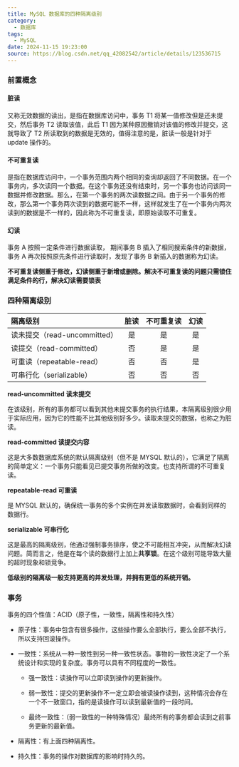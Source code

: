 ```yaml
---
title: MySQL 数据库的四种隔离级别
category:
  - 数据库
tags:
  - MySQL
date: 2024-11-15 19:23:00
source: https://blog.csdn.net/qq_42082542/article/details/123536715
---
```


### 前置概念

#### 脏读

又称无效数据的读出，是指在数据库访问中，事务 T1 将某一值修改但是还未提交，然后事务 T2 读取该值，此后 T1 因为某种原因撤销对该值的修改并提交，这就导致了 T2 所读取到的数据是无效的，值得注意的是，脏读一般是针对于 update 操作的。

#### 不可重复读

是指在数据库访问中，一个事务范围内两个相同的查询却返回了不同数据。在一个事务内，多次读同一个数据。在这个事务还没有结束时，另一个事务也访问该同一数据并修改数据。那么，在第一个事务的两次读数据之间。由于另一个事务的修改，那么第一个事务两次读到的数据可能不一样，这样就发生了在一个事务内两次读到的数据是不一样的，因此称为不可重复读，即原始读取不可重复。

#### 幻读

事务 A 按照一定条件进行数据读取， 期间事务 B 插入了相同搜索条件的新数据，事务 A 再次按照原先条件进行读取时，发现了事务 B 新插入的数据称为幻读。

**不可重复读侧重于修改，幻读侧重于新增或删除。解决不可重复读的问题只需锁住满足条件的行，解决幻读需要锁表**

### 四种隔离级别

| 隔离级别               | 脏读 | 不可重复读 | 幻读 |
|:-- | :--:|:--:|:--:|
| 读未提交（read-uncommitted） | 是   | 是         | 是   |
| 读提交（read-committed）     | 否   | 是         | 是   |
| 可重读（repeatable-read）    | 否   | 否         | 是   |
| 可串行化（serializable）     | 否   | 否         | 否   |

**read-uncommitted 读未提交**

在该级别，所有的事务都可以看到其他未提交事务的执行结果，本隔离级别很少用于实际应用，因为它的性能不比其他级别好多少。读取未提交的数据，也称之为脏读。

**read-committed 读提交内容**

这是大多数数据库系统的默认隔离级别（但不是 MYSQL 默认的），它满足了隔离的简单定义：一个事务只能看见已提交事务所做的改变。也支持所谓的不可重复读。

**repeatable-read 可重读**

是 MYSQL 默认的，确保统一事务的多个实例在并发读取数据时，会看到同样的数据行。

**serializable 可串行化**

这是最高的隔离级别，他通过强制事务排序，使之不可能相互冲突，从而解决幻读问题。简而言之，他是在每个读的数据行上加上**共享锁**。在这个级别可能导致大量的超时现象和锁竞争。

**低级别的隔离级一般支持更高的并发处理，并拥有更低的系统开销。**

### 事务

事务的四个性值：ACID（原子性，一致性，隔离性和持久性）

- 原子性：事务中包含有很多操作，这些操作要么全部执行，要么全部不执行，所以支持回滚操作。

- 一致性：系统从一种一致性到另一种一致性状态。事物的一致性决定了一个系统设计和实现的复杂度。事务可以具有不同程度的一致性。

	- 强一致性：读操作可以立即读到操作的更新操作。

	- 弱一致性：提交的更新操作不一定立即会被读操作读到，这种情况会存在一个不一致窗口，指的是读操作可以读到最新值的一段时间。

	- 最终一致性：（弱一致性的一种特殊情况）最终所有的事务都会读到之前事务更新的最新值。

- 隔离性：有上面四种隔离性。

- 持久性：事务的操作对数据库的影响时持久的。
